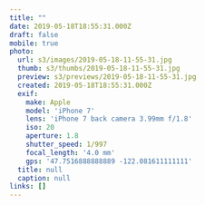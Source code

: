 ```yaml
---
title: ""
date: 2019-05-18T18:55:31.000Z
draft: false
mobile: true
photo:
  url: s3/images/2019-05-18-11-55-31.jpg
  thumb: s3/thumbs/2019-05-18-11-55-31.jpg
  preview: s3/previews/2019-05-18-11-55-31.jpg
  created: 2019-05-18T18:55:31.000Z
  exif:
    make: Apple
    model: 'iPhone 7'
    lens: 'iPhone 7 back camera 3.99mm f/1.8'
    iso: 20
    aperture: 1.8
    shutter_speed: 1/997
    focal_length: '4.0 mm'
    gps: '47.7516888888889 -122.081611111111'
  title: null
  caption: null
links: []
---
```


